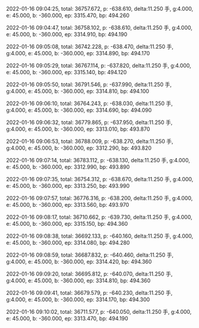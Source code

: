 2022-01-16 09:04:25, total: 36757.672, p: -638.610, delta:11.250 手, g:4.000, e: 45.000, b: -360.000, ep: 3315.470, bp: 494.260

2022-01-16 09:04:47, total: 36758.102, p: -638.610, delta:11.250 手, g:4.000, e: 45.000, b: -360.000, ep: 3314.910, bp: 494.190

2022-01-16 09:05:08, total: 36742.228, p: -638.470, delta:11.250 手, g:4.000, e: 45.000, b: -360.000, ep: 3314.890, bp: 494.170

2022-01-16 09:05:29, total: 36767.114, p: -637.820, delta:11.250 手, g:4.000, e: 45.000, b: -360.000, ep: 3315.140, bp: 494.120

2022-01-16 09:05:50, total: 36791.546, p: -637.990, delta:11.250 手, g:4.000, e: 45.000, b: -360.000, ep: 3314.810, bp: 494.100

2022-01-16 09:06:10, total: 36764.243, p: -638.030, delta:11.250 手, g:4.000, e: 45.000, b: -360.000, ep: 3314.690, bp: 494.090

2022-01-16 09:06:32, total: 36779.865, p: -637.950, delta:11.250 手, g:4.000, e: 45.000, b: -360.000, ep: 3313.010, bp: 493.870

2022-01-16 09:06:53, total: 36788.009, p: -638.270, delta:11.250 手, g:4.000, e: 45.000, b: -360.000, ep: 3312.290, bp: 493.820

2022-01-16 09:07:14, total: 36783.112, p: -638.130, delta:11.250 手, g:4.000, e: 45.000, b: -360.000, ep: 3312.990, bp: 493.890

2022-01-16 09:07:35, total: 36754.312, p: -638.670, delta:11.250 手, g:4.000, e: 45.000, b: -360.000, ep: 3313.250, bp: 493.990

2022-01-16 09:07:57, total: 36776.316, p: -638.200, delta:11.250 手, g:4.000, e: 45.000, b: -360.000, ep: 3313.560, bp: 493.970

2022-01-16 09:08:17, total: 36710.662, p: -639.730, delta:11.250 手, g:4.000, e: 45.000, b: -360.000, ep: 3315.150, bp: 494.360

2022-01-16 09:08:38, total: 36692.133, p: -640.160, delta:11.250 手, g:4.000, e: 45.000, b: -360.000, ep: 3314.080, bp: 494.280

2022-01-16 09:08:59, total: 36687.832, p: -640.460, delta:11.250 手, g:4.000, e: 45.000, b: -360.000, ep: 3314.420, bp: 494.360

2022-01-16 09:09:20, total: 36695.812, p: -640.070, delta:11.250 手, g:4.000, e: 45.000, b: -360.000, ep: 3314.810, bp: 494.360

2022-01-16 09:09:41, total: 36679.579, p: -640.230, delta:11.250 手, g:4.000, e: 45.000, b: -360.000, ep: 3314.170, bp: 494.300

2022-01-16 09:10:02, total: 36711.577, p: -640.050, delta:11.250 手, g:4.000, e: 45.000, b: -360.000, ep: 3313.470, bp: 494.190